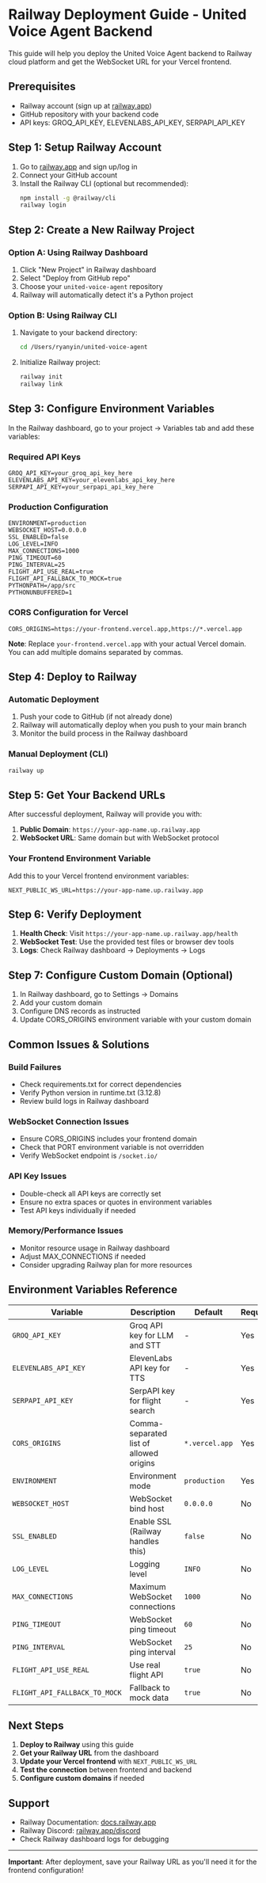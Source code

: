 # Railway Deployment Guide - United Voice Agent Backend

This guide will help you deploy the United Voice Agent backend to Railway cloud platform and get the WebSocket URL for your Vercel frontend.

## Prerequisites

- Railway account (sign up at [railway.app](https://railway.app))
- GitHub repository with your backend code
- API keys: GROQ_API_KEY, ELEVENLABS_API_KEY, SERPAPI_API_KEY

## Step 1: Setup Railway Account

1. Go to [railway.app](https://railway.app) and sign up/log in
2. Connect your GitHub account
3. Install the Railway CLI (optional but recommended):
   ```bash
   npm install -g @railway/cli
   railway login
   ```

## Step 2: Create a New Railway Project

### Option A: Using Railway Dashboard
1. Click "New Project" in Railway dashboard
2. Select "Deploy from GitHub repo"
3. Choose your `united-voice-agent` repository
4. Railway will automatically detect it's a Python project

### Option B: Using Railway CLI
1. Navigate to your backend directory:
   ```bash
   cd /Users/ryanyin/united-voice-agent
   ```
2. Initialize Railway project:
   ```bash
   railway init
   railway link
   ```

## Step 3: Configure Environment Variables

In the Railway dashboard, go to your project → Variables tab and add these variables:

### Required API Keys
```
GROQ_API_KEY=your_groq_api_key_here
ELEVENLABS_API_KEY=your_elevenlabs_api_key_here
SERPAPI_API_KEY=your_serpapi_api_key_here
```

### Production Configuration
```
ENVIRONMENT=production
WEBSOCKET_HOST=0.0.0.0
SSL_ENABLED=false
LOG_LEVEL=INFO
MAX_CONNECTIONS=1000
PING_TIMEOUT=60
PING_INTERVAL=25
FLIGHT_API_USE_REAL=true
FLIGHT_API_FALLBACK_TO_MOCK=true
PYTHONPATH=/app/src
PYTHONUNBUFFERED=1
```

### CORS Configuration for Vercel
```
CORS_ORIGINS=https://your-frontend.vercel.app,https://*.vercel.app
```

**Note**: Replace `your-frontend.vercel.app` with your actual Vercel domain. You can add multiple domains separated by commas.

## Step 4: Deploy to Railway

### Automatic Deployment
1. Push your code to GitHub (if not already done)
2. Railway will automatically deploy when you push to your main branch
3. Monitor the build process in the Railway dashboard

### Manual Deployment (CLI)
```bash
railway up
```

## Step 5: Get Your Backend URLs

After successful deployment, Railway will provide you with:

1. **Public Domain**: `https://your-app-name.up.railway.app`
2. **WebSocket URL**: Same domain but with WebSocket protocol

### Your Frontend Environment Variable
Add this to your Vercel frontend environment variables:
```
NEXT_PUBLIC_WS_URL=https://your-app-name.up.railway.app
```

## Step 6: Verify Deployment

1. **Health Check**: Visit `https://your-app-name.up.railway.app/health`
2. **WebSocket Test**: Use the provided test files or browser dev tools
3. **Logs**: Check Railway dashboard → Deployments → Logs

## Step 7: Configure Custom Domain (Optional)

1. In Railway dashboard, go to Settings → Domains
2. Add your custom domain
3. Configure DNS records as instructed
4. Update CORS_ORIGINS environment variable with your custom domain

## Common Issues & Solutions

### Build Failures
- Check requirements.txt for correct dependencies
- Verify Python version in runtime.txt (3.12.8)
- Review build logs in Railway dashboard

### WebSocket Connection Issues
- Ensure CORS_ORIGINS includes your frontend domain
- Check that PORT environment variable is not overridden
- Verify WebSocket endpoint is `/socket.io/`

### API Key Issues
- Double-check all API keys are correctly set
- Ensure no extra spaces or quotes in environment variables
- Test API keys individually if needed

### Memory/Performance Issues
- Monitor resource usage in Railway dashboard
- Adjust MAX_CONNECTIONS if needed
- Consider upgrading Railway plan for more resources

## Environment Variables Reference

| Variable | Description | Default | Required |
|----------|-------------|---------|----------|
| `GROQ_API_KEY` | Groq API key for LLM and STT | - | Yes |
| `ELEVENLABS_API_KEY` | ElevenLabs API key for TTS | - | Yes |
| `SERPAPI_API_KEY` | SerpAPI key for flight search | - | Yes |
| `CORS_ORIGINS` | Comma-separated list of allowed origins | `*.vercel.app` | Yes |
| `ENVIRONMENT` | Environment mode | `production` | Yes |
| `WEBSOCKET_HOST` | WebSocket bind host | `0.0.0.0` | No |
| `SSL_ENABLED` | Enable SSL (Railway handles this) | `false` | No |
| `LOG_LEVEL` | Logging level | `INFO` | No |
| `MAX_CONNECTIONS` | Maximum WebSocket connections | `1000` | No |
| `PING_TIMEOUT` | WebSocket ping timeout | `60` | No |
| `PING_INTERVAL` | WebSocket ping interval | `25` | No |
| `FLIGHT_API_USE_REAL` | Use real flight API | `true` | No |
| `FLIGHT_API_FALLBACK_TO_MOCK` | Fallback to mock data | `true` | No |

## Next Steps

1. **Deploy to Railway** using this guide
2. **Get your Railway URL** from the dashboard
3. **Update your Vercel frontend** with `NEXT_PUBLIC_WS_URL`
4. **Test the connection** between frontend and backend
5. **Configure custom domains** if needed

## Support

- Railway Documentation: [docs.railway.app](https://docs.railway.app)
- Railway Discord: [railway.app/discord](https://railway.app/discord)
- Check Railway dashboard logs for debugging

---

**Important**: After deployment, save your Railway URL as you'll need it for the frontend configuration!
